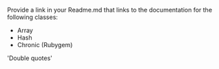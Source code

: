 Provide a link in your Readme.md that links to the documentation for the following classes:

*  Array
*  Hash
*  Chronic (Rubygem)

'Double quotes'
